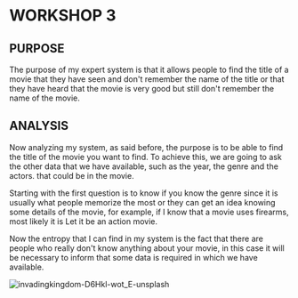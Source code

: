 # WORKSHOP 3
## PURPOSE
The purpose of my expert system is that it allows people to find the title of a movie that they have seen and don't remember the name of the title or that they have heard that the movie is very good but still don't remember the name of the movie.

## ANALYSIS
Now analyzing my system, as said before, the purpose is to be able to find the title of the movie you want to find. To achieve this, we are going to ask the other data that we have available, such as the year, the genre and the actors. that could be in the movie.

Starting with the first question is to know if you know the genre since it is usually what people memorize the most or they can get an idea knowing some details of the movie, for example, if I know that a movie uses firearms, most likely it is Let it be an action movie.

Now the entropy that I can find in my system is the fact that there are people who really don't know anything about your movie, in this case it will be necessary to inform that some data is required in which we have available.

![invadingkingdom-D6Hkl-wot_E-unsplash](https://github.com/StexRoles/System_analysis/assets/73616610/5d7d2879-0ad8-4bae-916b-851e266daca1)
